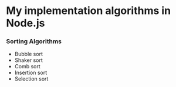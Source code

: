 # My implementation algorithms in Node.js
### Sorting Algorithms
* Bubble sort
* Shaker sort
* Comb sort
* Insertion sort
* Selection sort
